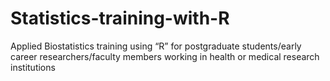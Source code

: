 # Statistics-training-with-R
Applied Biostatistics training using “R” for postgraduate students/early career researchers/faculty members working in health or medical research institutions
